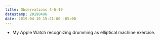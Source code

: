 ```yaml
---
title: Observations 4-6-19
datestamp: 20190406
date: 2019-04-10 15:21:00 -05:00
---
```


- My Apple Watch recognizing drumming as elliptical machine exercise.

